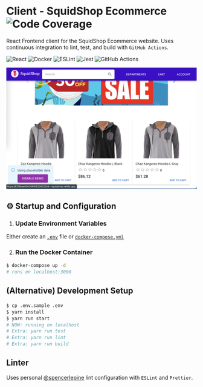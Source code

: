 # Client - SquidShop Ecommerce ![Code Coverage](https://img.shields.io/badge/Code%20Coverage-69%25-success?style=flat)

React Frontend client for the  SquidShop Ecommerce website. Uses continuous integration to lint, test, and build with `GitHub Actions`.

![React](https://img.shields.io/badge/react-%2320232a.svg?style=for-the-badge&logo=react&logoColor=%2361DAFB) ![Docker](https://img.shields.io/badge/docker-%230db7ed.svg?style=for-the-badge&logo=docker&logoColor=white) ![ESLint](https://img.shields.io/badge/ESLint-4B3263?style=for-the-badge&logo=eslint&logoColor=white) ![Jest](https://img.shields.io/badge/-jest-%23C21325?style=for-the-badge&logo=jest&logoColor=white) ![GitHub Actions](https://img.shields.io/badge/github%20actions-%232671E5.svg?style=for-the-badge&logo=githubactions&logoColor=white)

![Frontend Screenshot](./frontend_screenshot.png)

## ⚙️ Startup and Configuration

1. ### Update Environment Variables
Either create an [`.env`](./.env.sample) file or [`docker-compose.yml`](./docker-compose.yml)

2. ### Run the Docker Container
```sh
$ docker-compose up -d
# runs on localhost:3000
```

## (Alternative) Development Setup
```sh
$ cp .env.sample .env
$ yarn install
$ yarn run start
# NOW: running on localhost
# Extra: yarn run test
# Extra: yarn run lint
# Extra: yarn run build
```

## Linter
Uses personal [@spencerlepine](https://github.com/spencerlepine/lint-config) lint configuration with `ESLint` and `Prettier`.